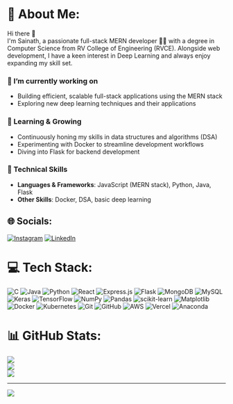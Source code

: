 # 💫 About Me:
Hi there 👋  
I'm Sainath, a passionate full-stack MERN developer 👨‍💻 with a degree in Computer Science from RV College of Engineering (RVCE). Alongside web development, I have a keen interest in Deep Learning and always enjoy expanding my skill set.  

### 🔭 I’m currently working on
- Building efficient, scalable full-stack applications using the MERN stack
- Exploring new deep learning techniques and their applications  

### 🌱 Learning & Growing
- Continuously honing my skills in data structures and algorithms (DSA)
- Experimenting with Docker to streamline development workflows
- Diving into Flask for backend development  

### 💼 Technical Skills
- **Languages & Frameworks**: JavaScript (MERN stack), Python, Java, Flask
- **Other Skills**: Docker, DSA, basic deep learning  


## 🌐 Socials:
[![Instagram](https://img.shields.io/badge/Instagram-%23E4405F.svg?logo=Instagram&logoColor=white)](https://instagram.com/sainath_sy_28) [![LinkedIn](https://img.shields.io/badge/LinkedIn-%230077B5.svg?logo=linkedin&logoColor=white)](https://linkedin.com/in/sainath-s-y-6b568b231)<br> 

# 💻 Tech Stack:
![C](https://img.shields.io/badge/c-%2300599C.svg?style=for-the-badge&logo=c&logoColor=white) ![Java](https://img.shields.io/badge/java-%23ED8B00.svg?style=for-the-badge&logo=openjdk&logoColor=white) ![Python](https://img.shields.io/badge/python-3670A0?style=for-the-badge&logo=python&logoColor=ffdd54) ![React](https://img.shields.io/badge/react-%2320232a.svg?style=for-the-badge&logo=react&logoColor=%2361DAFB) ![Express.js](https://img.shields.io/badge/express.js-%23404d59.svg?style=for-the-badge&logo=express&logoColor=%2361DAFB) ![Flask](https://img.shields.io/badge/flask-%23000.svg?style=for-the-badge&logo=flask&logoColor=white) ![MongoDB](https://img.shields.io/badge/MongoDB-%234ea94b.svg?style=for-the-badge&logo=mongodb&logoColor=white) ![MySQL](https://img.shields.io/badge/mysql-4479A1.svg?style=for-the-badge&logo=mysql&logoColor=white) ![Keras](https://img.shields.io/badge/Keras-%23D00000.svg?style=for-the-badge&logo=Keras&logoColor=white) ![TensorFlow](https://img.shields.io/badge/TensorFlow-%23FF6F00.svg?style=for-the-badge&logo=TensorFlow&logoColor=white) ![NumPy](https://img.shields.io/badge/numpy-%23013243.svg?style=for-the-badge&logo=numpy&logoColor=white) ![Pandas](https://img.shields.io/badge/pandas-%23150458.svg?style=for-the-badge&logo=pandas&logoColor=white) ![scikit-learn](https://img.shields.io/badge/scikit--learn-%23F7931E.svg?style=for-the-badge&logo=scikit-learn&logoColor=white) ![Matplotlib](https://img.shields.io/badge/Matplotlib-%23ffffff.svg?style=for-the-badge&logo=Matplotlib&logoColor=black) ![Docker](https://img.shields.io/badge/docker-%230db7ed.svg?style=for-the-badge&logo=docker&logoColor=white) ![Kubernetes](https://img.shields.io/badge/kubernetes-%23326ce5.svg?style=for-the-badge&logo=kubernetes&logoColor=white) ![Git](https://img.shields.io/badge/git-%23F05033.svg?style=for-the-badge&logo=git&logoColor=white) ![GitHub](https://img.shields.io/badge/github-%23121011.svg?style=for-the-badge&logo=github&logoColor=white) ![AWS](https://img.shields.io/badge/AWS-%23FF9900.svg?style=for-the-badge&logo=amazon-aws&logoColor=white) ![Vercel](https://img.shields.io/badge/vercel-%23000000.svg?style=for-the-badge&logo=vercel&logoColor=white) ![Anaconda](https://img.shields.io/badge/Anaconda-%2344A833.svg?style=for-the-badge&logo=anaconda&logoColor=white)<br>
# 📊 GitHub Stats:
![](https://github-readme-stats.vercel.app/api?username=SainathSY&theme=dark&hide_border=false&include_all_commits=true&count_private=true)<br/>
![](https://github-readme-streak-stats.herokuapp.com/?user=SainathSY&theme=dark&hide_border=false)<br/>
![](https://github-readme-stats.vercel.app/api/top-langs/?username=SainathSY&theme=dark&hide_border=false&include_all_commits=true&count_private=true&layout=compact)

---
[![](https://visitcount.itsvg.in/api?id=SainathSY&icon=0&color=0)](https://visitcount.itsvg.in)

<!-- Proudly created with GPRM ( https://gprm.itsvg.in ) -->
